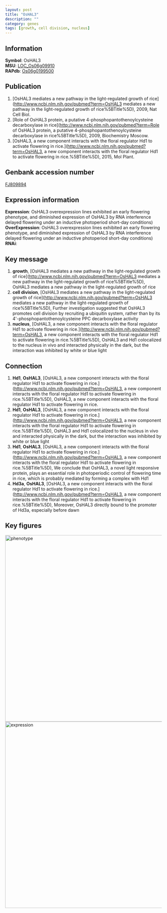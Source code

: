 ```yaml
---
layout: post
title: "OsHAL3"
description: ""
category: genes
tags: [growth, cell division, nucleus]
---
```


## Information
__Symbol__: OsHAL3  
__MSU__: [LOC_Os06g09910](http://rice.plantbiology.msu.edu/cgi-bin/ORF_infopage.cgi?orf=LOC_Os06g09910)  
__RAPdb__: [Os06g0199500](http://rapdb.dna.affrc.go.jp/viewer/gbrowse_details/irgsp1?name=Os06g0199500)  

## Publication
1. [OsHAL3 mediates a new pathway in the light-regulated growth of rice](http://www.ncbi.nlm.nih.gov/pubmed?term=OsHAL3 mediates a new pathway in the light-regulated growth of rice%5BTitle%5D), 2009, Nat Cell Biol.
2. [Role of OsHAL3 protein, a putative 4-phosphopantothenoylcysteine decarboxylase in rice](http://www.ncbi.nlm.nih.gov/pubmed?term=Role of OsHAL3 protein, a putative 4-phosphopantothenoylcysteine decarboxylase in rice%5BTitle%5D), 2009, Biochemistry Moscow.
3. [OsHAL3, a new component interacts with the floral regulator Hd1 to activate flowering in rice.](http://www.ncbi.nlm.nih.gov/pubmed?term=OsHAL3, a new component interacts with the floral regulator Hd1 to activate flowering in rice.%5BTitle%5D), 2015, Mol Plant.

## Genbank accession number
[FJ809894](http://www.ncbi.nlm.nih.gov/nuccore/FJ809894)  

## Expression information
__Expression__: OsHAL3 overexpression lines exhibited an early flowering phenotype, and diminished expression of OsHAL3 by RNA interference delayed flowering under an inductive photoperiod short-day conditions)  
__OverExpression__: OsHAL3 overexpression lines exhibited an early flowering phenotype, and diminished expression of OsHAL3 by RNA interference delayed flowering under an inductive photoperiod short-day conditions)  
__RNAi__:  

## Key message
1. __growth__, [OsHAL3 mediates a new pathway in the light-regulated growth of rice](http://www.ncbi.nlm.nih.gov/pubmed?term=OsHAL3 mediates a new pathway in the light-regulated growth of rice%5BTitle%5D), OsHAL3 mediates a new pathway in the light-regulated growth of rice
2. __cell division__, [OsHAL3 mediates a new pathway in the light-regulated growth of rice](http://www.ncbi.nlm.nih.gov/pubmed?term=OsHAL3 mediates a new pathway in the light-regulated growth of rice%5BTitle%5D),  Further investigation suggested that OsHAL3 promotes cell division by recruiting a ubiquitin system, rather than by its 4'-phosphopantothenoylcysteine PPC decarboxylase activity
3. __nucleus__, [OsHAL3, a new component interacts with the floral regulator Hd1 to activate flowering in rice.](http://www.ncbi.nlm.nih.gov/pubmed?term=OsHAL3, a new component interacts with the floral regulator Hd1 to activate flowering in rice.%5BTitle%5D),  OsHAL3 and Hd1 colocalized to the nucleus in vivo and interacted physically in the dark, but the interaction was inhibited by white or blue light

## Connection
1. __Hd1__, __OsHAL3__, [OsHAL3, a new component interacts with the floral regulator Hd1 to activate flowering in rice.](http://www.ncbi.nlm.nih.gov/pubmed?term=OsHAL3, a new component interacts with the floral regulator Hd1 to activate flowering in rice.%5BTitle%5D), OsHAL3, a new component interacts with the floral regulator Hd1 to activate flowering in rice.
2. __Hd1__, __OsHAL3__, [OsHAL3, a new component interacts with the floral regulator Hd1 to activate flowering in rice.](http://www.ncbi.nlm.nih.gov/pubmed?term=OsHAL3, a new component interacts with the floral regulator Hd1 to activate flowering in rice.%5BTitle%5D),  OsHAL3 and Hd1 colocalized to the nucleus in vivo and interacted physically in the dark, but the interaction was inhibited by white or blue light
3. __Hd1__, __OsHAL3__, [OsHAL3, a new component interacts with the floral regulator Hd1 to activate flowering in rice.](http://www.ncbi.nlm.nih.gov/pubmed?term=OsHAL3, a new component interacts with the floral regulator Hd1 to activate flowering in rice.%5BTitle%5D),  We conclude that OsHAL3, a novel light responsive protein, plays an essential role in photoperiodic control of flowering time in rice, which is probably mediated by forming a complex with Hd1
4. __Hd3a__, __OsHAL3__, [OsHAL3, a new component interacts with the floral regulator Hd1 to activate flowering in rice.](http://www.ncbi.nlm.nih.gov/pubmed?term=OsHAL3, a new component interacts with the floral regulator Hd1 to activate flowering in rice.%5BTitle%5D),  Moreover, OsHAL3 directly bound to the promoter of Hd3a, especially before dawn

## Key figures
<img src="http://ricencode.github.io/images/OsHAL3.pheno.png" alt="phenotype"  style="width: 600px;"/>

<img src="http://ricencode.github.io/images/OsHAL3.exp.png" alt="expression"  style="width: 600px;"/>


